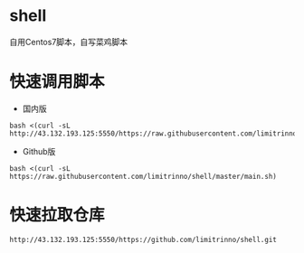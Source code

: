 # shell
自用Centos7脚本，自写菜鸡脚本

# 快速调用脚本

- 国内版
```
bash <(curl -sL http://43.132.193.125:5550/https://raw.githubusercontent.com/limitrinno/shell/master/main.sh)
```

- Github版
```
bash <(curl -sL https://raw.githubusercontent.com/limitrinno/shell/master/main.sh)
```

# 快速拉取仓库
```
http://43.132.193.125:5550/https://github.com/limitrinno/shell.git
```
